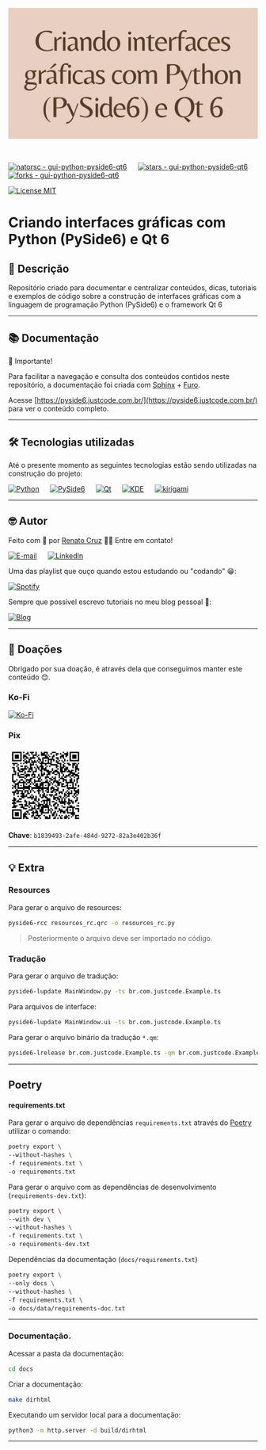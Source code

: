 ![Criando interfaces gráficas com Python (PySide6) e Qt 6](./docs/images/index/pyside6-cover-1600x840.webp "Criando interfaces gráficas com Python (PySide6) e Qt 6")

<br>

[![natorsc - gui-python-pyside6-qt6](https://img.shields.io/static/v1?label=natorsc&message=gui-python-pyside6-qt6&color=blue&logo=github)](https://github.com/natorsc/gui-python-pyside6-qt6 "Ir para o repositório.")
&emsp;
[![stars - gui-python-pyside6-qt6](https://img.shields.io/github/stars/natorsc/gui-python-pyside6-qt6?style=social)](https://github.com/natorsc/gui-python-pyside6-qt6)
&emsp;
[![forks - gui-python-pyside6-qt6](https://img.shields.io/github/forks/natorsc/gui-python-pyside6-qt6?style=social)](https://github.com/natorsc/gui-python-pyside6-qt6)

[![License MIT](https://img.shields.io/static/v1?label=License&message=MIT&color=blue)](https://github.com/natorsc/gui-python-pyside6-qt6)

# Criando interfaces gráficas com Python (PySide6) e Qt 6

## 📝 Descrição

Repositório criado para documentar e centralizar conteúdos, dicas, tutoriais e exemplos de código sobre a construção de interfaces gráficas com a linguagem de programação Python (PySide6) e o framework Qt 6

---

## 📚 Documentação

🚨 Importante!

Para facilitar a navegação e consulta dos conteúdos contidos neste repositório, a documentação foi criada com [Sphinx](https://www.sphinx-doc.org/en/master/) + [Furo](https://github.com/pradyunsg/furo).

Acesse [https://pyside6.justcode.com.br/](https://pyside6.justcode.com.br/) para ver o conteúdo completo.

---

## 🛠 Tecnologias utilizadas

Até o presente momento as seguintes tecnologias estão sendo utilizadas na construção do projeto:

[![Python](https://img.shields.io/static/v1?label=&message=Python&color=blue&logoColor=white&logo=python)](https://www.python.org/ "Ir para o site.")
&emsp;
[![PySide6](https://img.shields.io/static/v1?label=&message=PySide6&color=blue&logoColor=white&logo=pypi)](https://pypi.org/project/PySide6/ "Ir para o PyPi.")
&emsp;
[![Qt](https://img.shields.io/static/v1?label=&message=Qt&nbsp;6&color=blue&logoColor=white&logo=qt)](https://www.qt.io/ "Ir para o site.")
&emsp;
[![KDE](https://img.shields.io/static/v1?label=&message=KDE&color=blue&logoColor=white&logo=kde)](https://kde.org/pt-br/ "Ir para o site.")
&emsp;
[![kirigami](https://img.shields.io/static/v1?label=&message=Kirigami&color=blue&logoColor=white&logo=kirigami)](https://develop.kde.org/frameworks/kirigami/ "Ir para o site.")

---

## 🤓 Autor

Feito com 💙 por [Renato Cruz](https://github.com/natorsc) 🤜🤛 Entre em contato!

[![E-mail](https://img.shields.io/static/v1?label=&message=E-mail&color=blueviolet&logoColor=white&logo=gmail)](mailto:zkpcvm6dz@mozmail.com "Enviar e-mail.")
&emsp;
[![LinkedIn](https://img.shields.io/static/v1?label=&message=LinkedIn&color=blue&logoColor=white&logo=LinkedIn)](https://www.linkedin.com/in/natorsc "Entre em contato.")

Uma das playlist que ouço quando estou estudando ou "codando" 😁:

[![Spotify](https://img.shields.io/static/v1?label=&message=Spotify&color=darkgreen&logoColor=white&logo=spotify)](https://open.spotify.com/playlist/1xf3u29puXlnrWO7MsaHL5?si=A-LgwRJXSvOno_e6trpi5w&utm_source=copy-link "Acessar playlist.")

Sempre que possível escrevo tutoriais no meu blog pessoal 🚀:

[![Blog](https://img.shields.io/static/v1?label=&message=Blog&color=gray&logoColor=blue&logo=wordpress)](https://justcode.com.br/ "Ir para o blog.")

---

## 💝 Doações

Obrigado por sua doação, é através dela que conseguimos manter este conteúdo 😊.

### Ko-Fi

[![Ko-Fi](https://img.shields.io/static/v1?label=&message=Ko-Fi&color=orange&logoColor=white&logo=ko-fi)](https://ko-fi.com/natorsc "Ajude com uma doação.")

### Pix

<img src="./docs/images/donation/pix-qr-code.jpg" alt="drawing" width="150"/>

**Chave**: `b1839493-2afe-484d-9272-82a3e402b36f`

---

## 💡 Extra

### Resources

Para gerar o arquivo de resources:

```bash
pyside6-rcc resources_rc.qrc -o resources_rc.py
```

> Posteriormente o arquivo deve ser importado no código.

### Tradução

Para gerar o arquivo de tradução:

```bash
pyside6-lupdate MainWindow.py -ts br.com.justcode.Example.ts
```

Para arquivos de interface:

```bash
pyside6-lupdate MainWindow.ui -ts br.com.justcode.Example.ts
```

Para gerar o arquivo binário da tradução `*.qm`:

```bash
pyside6-lrelease br.com.justcode.Example.ts -qm br.com.justcode.Example.qm
```

---

## Poetry

#### requirements.txt

Para gerar o arquivo de dependências `requirements.txt` através do [Poetry](https://python-poetry.org/) utilizar o comando:

```bash
poetry export \
--without-hashes \
-f requirements.txt \
-o requirements.txt
```

Para gerar o arquivo com as dependências de desenvolvimento (`requirements-dev.txt`):

```bash
poetry export \
--with dev \
--without-hashes \
-f requirements.txt \
-o requirements-dev.txt
```

Dependências da documentação (`docs/requirements.txt`)

```bash
poetry export \
--only docs \
--without-hashes \
-f requirements.txt \
-o docs/data/requirements-doc.txt
```

---

### Documentação.

Acessar a pasta da documentação:

```bash
cd docs
```

Criar a documentação:

```bash
make dirhtml
```

Executando um servidor local para a documentação:

```bash
python3 -m http.server -d build/dirhtml
```

---
